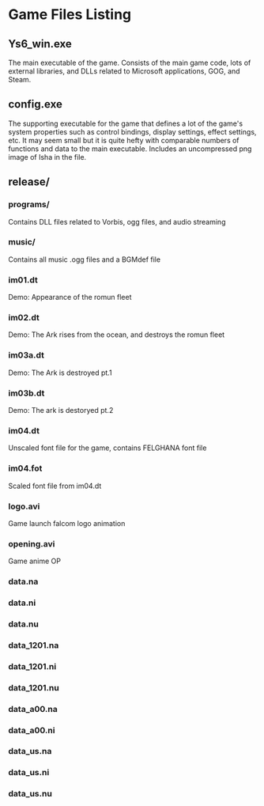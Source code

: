 # Game Files Listing

## Ys6_win.exe
The main executable of the game. Consists of the main game code, lots of external libraries, and DLLs related to Microsoft applications, GOG, and Steam.

## config.exe
The supporting executable for the game that defines a lot of the game's system properties such as control bindings, display settings, effect settings, etc.
It may seem small but it is quite hefty with comparable numbers of functions and data to the main executable.
Includes an uncompressed png image of Isha in the file.

## release/

  ### programs/
  Contains DLL files related to Vorbis, ogg files, and audio streaming
  ### music/
  Contains all music .ogg files and a BGMdef file
  ### im01.dt
  Demo: Appearance of the romun fleet
  ### im02.dt
  Demo: The Ark rises from the ocean, and destroys the romun fleet
  ### im03a.dt
  Demo: The Ark is destroyed pt.1
  ### im03b.dt
  Demo: The ark is destoryed pt.2
  ### im04.dt
  Unscaled font file for the game, contains FELGHANA font file
  ### im04.fot
  Scaled font file from im04.dt
  ### logo.avi
  Game launch falcom logo animation
  ### opening.avi
  Game anime OP
  ### data.na
  ### data.ni
  ### data.nu
  ### data_1201.na
  ### data_1201.ni
  ### data_1201.nu
  ### data_a00.na
  ### data_a00.ni
  ### data_us.na
  ### data_us.ni
  ### data_us.nu
